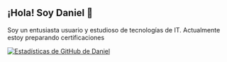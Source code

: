 ## ¡Hola! Soy Daniel 👋

Soy un entusiasta usuario y estudioso de tecnologías de IT. Actualmente estoy preparando certificaciones

[![Estadísticas de GitHub de Daniel](https://github-readme-stats.vercel.app/api?username=danielzamo&show_icons=true&theme=radical)](https://github.com/anuraghazra/github-readme-stats)

<!-- 
- 🔭 Actualmente estoy trabajando en... **mi proyecto increíble**.
- 🌱 Estoy aprendiendo... **Inteligencia Artificial con Python**.
- 💬 Pregúntame sobre... **desarrollo web y buenas prácticas**.
- 📫 Cómo contactarme: [LinkedIn](https://www.linkedin.com/in/tu-perfil) | [Twitter](https://twitter.com/tu-usuario)

---

### Mis Herramientas y Tecnologías

![JavaScript](https://img.shields.io/badge/JavaScript-F7DF1E?style=for-the-badge&logo=javascript&logoColor=black)
![React](https://img.shields.io/badge/React-20232A?style=for-the-badge&logo=react&logoColor=61DAFB)
![Node.js](https://img.shields.io/badge/Node.js-339933?style=for-the-badge&logo=nodedotjs&logoColor=white)

---



**daniel-zamo/daniel-zamo** is a ✨ _special_ ✨ repository because its `README.md` (this file) appears on your GitHub profile.

Here are some ideas to get you started:

- 🔭 I’m currently working on ...
- 🌱 I’m currently learning ...
- 👯 I’m looking to collaborate on ...
- 🤔 I’m looking for help with ...
- 💬 Ask me about ...
- 📫 How to reach me: ...
- 😄 Pronouns: ...
- ⚡ Fun fact: ...
-->

